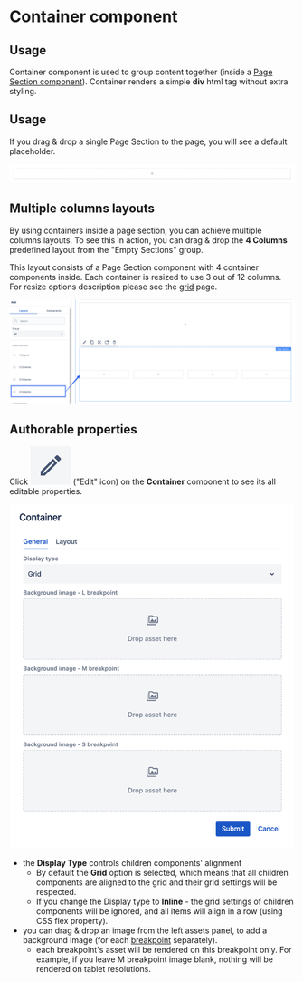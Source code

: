 # Container component

## Usage

Container component is used to group content together (inside a [Page Section component](../page-section)). Container renders a simple __div__ html tag without extra styling.

## Usage

If you drag & drop a single Page Section to the page, you will see a default placeholder.

<p align="center" width="100%">
    <img class="image--with-border" src="./placeholder.jpg" alt="Container placeholder">
</p>

## Multiple columns layouts
By using containers inside a page section, you can achieve multiple columns layouts. To see this in action, you can drag & drop the **4 Columns** predefined layout from the "Empty Sections" group.

This layout consists of a Page Section component with 4 container components inside. Each container is resized to use 3 out of 12 columns. For resize options description please see the [grid](../grid) page.

<p align="center" width="100%">
    <img class="image--with-border" src="./4-cols-layout.jpg" alt="4 columns layout">
</p>


## Authorable properties

Click <img class="image--inline" src="../images/edit-icon.jpg" alt="Edit icon"> ("Edit" icon) on the **Container** component to see its all editable properties.

<p align="center" width="100%">
    <img class="image--with-border" src="./dialog.jpg" alt="Container - general properties" width="500px">
</p>

- the **Display Type** controls children components' alignment
    - By default the **Grid** option is selected, which means that all children components are aligned to the grid and their grid settings will be respected.
    - If you change the Display type to **Inline** - the grid settings of children components will be ignored, and all items will align in a row (using CSS flex property).
- you can drag & drop an image from the left assets panel, to add a background image (for each [breakpoint](../grid#breakpoints-definition) separately).
    - each breakpoint's asset will be rendered on this breakpoint only. For example, if you leave M breakpoint image blank, nothing will be rendered on tablet resolutions.